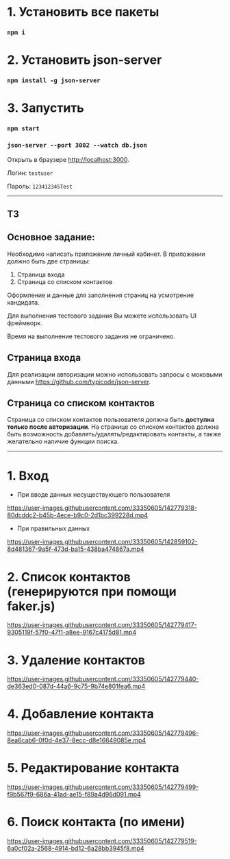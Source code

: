 # 1. Установить все пакеты

### `npm i`

# 2. Установить json-server

### `npm install -g json-server`

# 3. Запустить

### `npm start`

### `json-server --port 3002 --watch db.json`

Открыть в браузере [http://localhost:3000](http://localhost:3000).

Логин: `testuser`

Пароль: `123412345Test`

***
## ТЗ

## Основное задание:
Необходимо написать приложение личный кабинет.
В приложении должно быть две страницы:
1. Страница входа
2. Страница со списком контактов

Оформление и данные для заполнения страниц на усмотрение кандидата.

Для выполнения тестового задания Вы можете использовать UI фреймворк.

Время на выполнение тестового задания не ограничено.

## Страница входа

Для реализации авторизации можно использовать запросы с моковыми данными https://github.com/typicode/json-server.

## Страница со списком контактов

Страница со списком контактов пользователя должна быть **доступна только после авторизации**.
На странице со списком контактов должна быть возможность добавлять/удалять/редактировать контакты, а также желательно наличие функции поиска.

***

# 1. Вход 

 - При вводе данных несуществующего пользователя

https://user-images.githubusercontent.com/33350605/142779318-80dcddc2-b45b-4ece-b9c0-2d1bc399228d.mp4


 - При правильных данных

https://user-images.githubusercontent.com/33350605/142859102-8d481367-9a5f-473d-ba15-438ba474867a.mp4


# 2. Список контактов (генерируются при помощи faker.js)

https://user-images.githubusercontent.com/33350605/142779417-9305119f-57f0-47f1-a8ee-9167c4175d81.mp4


# 3. Удаление контактов

https://user-images.githubusercontent.com/33350605/142779440-de363ed0-087d-44a6-9c75-9b74e801fea6.mp4


# 4. Добавление контакта

https://user-images.githubusercontent.com/33350605/142779496-8ea6cab6-0f0d-4e37-8ecc-d8e16649085e.mp4


# 5. Редактирование контакта

https://user-images.githubusercontent.com/33350605/142779499-f9b567f9-686a-41ad-ae15-f89a4d96d091.mp4


# 6. Поиск контакта (по имени)

https://user-images.githubusercontent.com/33350605/142779519-6a0cf02a-2568-4914-bd12-6a28bb3945f8.mp4




